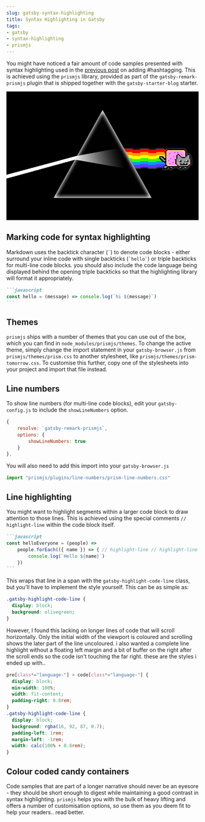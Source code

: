 ```yaml
---
slug: gatsby-syntax-highlighting
title: Syntax Highlighting in Gatsby
tags:
- gatsby
- syntax-highlighting
- prismjs
---
```

You might have noticed a fair amount of code samples presented with syntax highlighting
used in the [previous post](/gatsby-tags) on adding #hashtagging. This is achieved using
the `prismjs` library, provided as part of the `gatsby-remark-prismjs` plugin that is
shipped together with the `gatsby-starter-blog` starter.

![alt text](../assets/prism-nyan-cat.jpg "Amazing things come out of prisms")

## Marking code for syntax highlighting
Markdown uses the backtick character (`` ` ``) to denote code blocks - either surround
your inline code with single backticks (`` `hello` ``) or triple backticks for multi-line
code blocks. you should also include the code language being displayed behind the
opening triple backticks so that the highlighting library will format it appropriately.

````markdown
```javascript
const hello = (message) => console.log(`hi ${message}`)
```
````

## Themes
`prismjs` ships with a number of themes that you can use out of the box, which you can
find in `node_modules/prismjs/themes`. To change the active theme, simply change the
import statement in your `gatsby-browser.js` from `prismjs/themes/prism.css` to another
stylesheet, like `prismjs/themes/prism-tomorrow.css`. To customise this further, copy one
of the stylesheets into your project and import that file instead.

## Line numbers
To show line numbers (for multi-line code blocks), edit your `gatsby-config.js` to include
the `showLineNumbers` option.
```javascript
{
    resolve: `gatsby-remark-prismjs`,
    options: {
        showLineNumbers: true
    }
},
```
You will also need to add this import into your `gatsby-browser.js`
```javascript
import "prismjs/plugins/line-numbers/prism-line-numbers.css"
```

## Line highlighting
You might want to highlight segments within a larger code block to draw
attention to those lines. This is achieved using the special comments `// highlight-line`
within the code block itself.
````markdown
```javascript
const helloEveryone = (people) =>
    people.forEach(({ name }) => { // highlight-line // highlight-line
        console.log(`Hello ${name}`)
    })
```
````
This wraps that line in a span with the `gatsby-highlight-code-line` class, but you'll
have to implement the style yourself. This can be as simple as:
```css
.gatsby-highlight-code-line {
  display: block;
  background: olivegreen;
}
```
However, I found this lacking on longer lines of code that will scroll horizontally. Only
the initial width of the viewport is coloured and scrolling shows the later part of the
line uncoloured. i also wanted a complete line highlight without a floating left margin
and a bit of buffer on the right after the scroll ends so the code isn't touching the far
right. these are the styles i ended up with..
```css
pre[class*="language-"] > code[class*="language-"] {
  display: block;
  min-width: 100%;
  width: fit-content;
  padding-right: 0.8rem;
}
.gatsby-highlight-code-line {
  display: block;
  background: rgba(16, 92, 87, 0.7);
  padding-left: 1rem;
  margin-left: -1rem;
  width: calc(100% + 0.8rem);
}
```
## Colour coded candy containers
Code samples that are part of a longer narrative should never be an eyesore - they should
be short enough to digest while maintaining a good contrast in syntax highlighting.
`prismjs` helps you with the bulk of heavy lifting and offers a number of customisation
options, so use them as you deem fit to help your readers.. read better.
